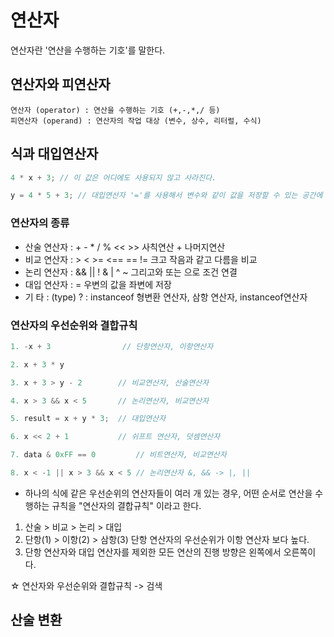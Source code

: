 # 연산자
연산자란 '연산을 수행하는 기호'를 말한다.

## 연산자와 피연산자
```
연산자 (operator) : 연산을 수행하는 기호 (+,-,*,/ 등)
피연산자 (operand) : 연산자의 작업 대상 (변수, 상수, 리터럴, 수식)
```

## 식과 대입연산자
```java
4 * x + 3; // 이 값은 어디에도 사용되지 않고 사라진다.

y = 4 * 5 + 3; // 대입연산자 '='를 사용해서 변수와 같이 값을 저장할 수 있는 공간에 결과를 저장해야한다.
```

### 연산자의 종류
- 산술 연산자 : +  -  *  /  %  <<  >>     사칙연산 + 나머지연산
- 비교 연산자 : >  <  >=  <== == !=       크고 작음과 같고 다름을 비교
- 논리 연산자 : &&  ||  !  &  |  ^  ~     그리고와 또는 으로 조건 연결
- 대입 연산자 :         =                 우변의 값을 좌변에 저장
- 기      타 : (type) ? : instanceof     형변환 연산자, 삼항 연산자, instanceof연산자

### 연산자의 우선순위와 결합규칙
```java
1. -x + 3                // 단항연산자, 이항연산자

2. x + 3 * y

3. x + 3 > y - 2        // 비교연산자, 산술연산자

4. x > 3 && x < 5       // 논리연산자, 비교연산자

5. result = x + y * 3;  // 대입연산자

6. x << 2 + 1           // 쉬프트 연산자, 덧셈연산자

7. data & 0xFF == 0         // 비트연산자, 비교연산자

8. x < -1 || x > 3 && x < 5 // 논리연산자 &, && -> |, ||
```
* 하나의 식에 같은 우선순위의 연산자들이 여러 개 있는 경우, 어떤 순서로 연산을 수행하는 규칙을 "연산자의 결합규칙" 이라고 한다.
1. 산술 > 비교 > 논리 > 대입
2. 단항(1) > 이항(2) > 삼항(3) 단항 연산자의 우선순위가 이항 연산자 보다 높다.
3. 단항 연산자와 대입 연산자를 제외한 모든 연산의 진행 방향은 왼쪽에서 오른쪽이다.
   
☆ 연산자와 우선순위와 결합규칙 -> 검색

## 산술 변환














